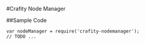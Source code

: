 #Crafity Node Manager

##Sample Code

	var nodeManager = require('crafity-nodemanager');
	// TODO ...
	

